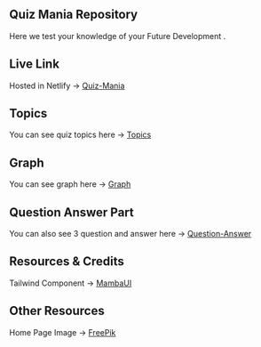 ## Quiz Mania Repository
Here we test your knowledge of your Future Development .

## Live Link 
Hosted in Netlify -> [Quiz-Mania](https://resonant-donut-fd8de8.netlify.app/) 

## Topics 
You can see quiz topics here -> [Topics](https://resonant-donut-fd8de8.netlify.app/topics)

## Graph
You can see graph here -> [Graph](https://resonant-donut-fd8de8.netlify.app/statics)

## Question Answer Part 
You can also see 3 question and answer here -> [Question-Answer](https://resonant-donut-fd8de8.netlify.app/statics)

## Resources & Credits
Tailwind Component -> [MambaUI](https://www.mambaui.com/components)

## Other Resources
Home Page Image -> [FreePik](https://www.freepik.com/)

